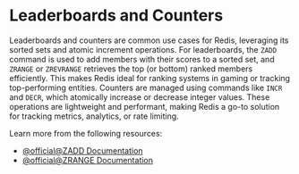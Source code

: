 # Leaderboards and Counters

Leaderboards and counters are common use cases for Redis, leveraging its sorted sets and atomic increment operations. For leaderboards, the `ZADD` command is used to add members with their scores to a sorted set, and `ZRANGE` or `ZREVRANGE` retrieves the top (or bottom) ranked members efficiently. This makes Redis ideal for ranking systems in gaming or tracking top-performing entities. Counters are managed using commands like `INCR` and `DECR`, which atomically increase or decrease integer values. These operations are lightweight and performant, making Redis a go-to solution for tracking metrics, analytics, or rate limiting.

Learn more from the following resources:

- [@official@ZADD Documentation](https://redis.io/docs/latest/commands/zadd/)
- [@official@ZRANGE Documentation](https://redis.io/docs/latest/commands/zrange/)